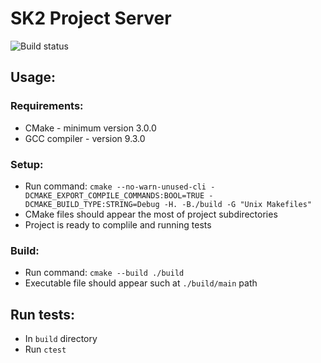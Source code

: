 # SK2 Project Server

![Build status](https://travis-ci.com/stachu3478/sk2_project_server.svg?branch=main)

## Usage:

### Requirements:
- CMake - minimum version 3.0.0
- GCC compiler - version 9.3.0

### Setup:

- Run command: `cmake --no-warn-unused-cli -DCMAKE_EXPORT_COMPILE_COMMANDS:BOOL=TRUE -DCMAKE_BUILD_TYPE:STRING=Debug -H. -B./build -G "Unix Makefiles"`
- CMake files should appear the most of project subdirectories
- Project is ready to complile and running tests

### Build:
- Run command: `cmake --build ./build`
- Executable file should appear such at `./build/main` path

## Run tests:
- In `build` directory
- Run `ctest`
